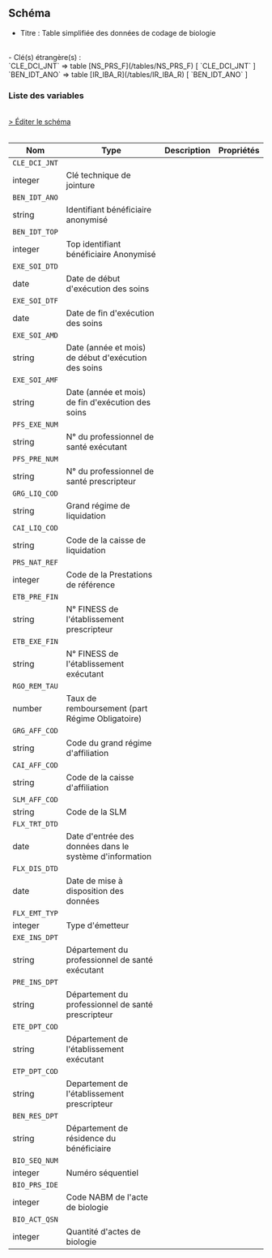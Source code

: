 ## Schéma

- Titre : Table simplifiée des données de codage de biologie
<br />
- Clé(s) étrangère(s) : <br />
`CLE_DCI_JNT` => table [NS_PRS_F](/tables/NS_PRS_F) [ `CLE_DCI_JNT` ]<br />
`BEN_IDT_ANO` => table [IR_IBA_R](/tables/IR_IBA_R) [ `BEN_IDT_ANO` ]<br />

### Liste des variables
<br />
<div>
    <a href="https://gitlab.com/healthdatahub/schema-snds/edit/master/schemas/DCIRS/NS_BIO_F.json"  
    arget="_blank" rel="noopener noreferrer">> Éditer le schéma</a>
    <OutboundLink />
</div>
<br />

Nom|Type|Description|Propriétés
-|-|-|-
`CLE_DCI_JNT`|
integer|Clé technique de jointure||
`BEN_IDT_ANO`|
string|Identifiant bénéficiaire anonymisé||
`BEN_IDT_TOP`|
integer|Top identifiant bénéficiaire Anonymisé||
`EXE_SOI_DTD`|
date|Date de début d&#x27;exécution des soins||
`EXE_SOI_DTF`|
date|Date de fin d&#x27;exécution des soins||
`EXE_SOI_AMD`|
string|Date (année et mois) de début d&#x27;exécution des soins||
`EXE_SOI_AMF`|
string|Date (année et mois) de fin d&#x27;exécution des soins||
`PFS_EXE_NUM`|
string|N° du professionnel de santé exécutant||
`PFS_PRE_NUM`|
string|N° du professionnel de santé prescripteur||
`GRG_LIQ_COD`|
string|Grand régime de liquidation||
`CAI_LIQ_COD`|
string|Code de la caisse de liquidation||
`PRS_NAT_REF`|
integer|Code de la Prestations de référence||
`ETB_PRE_FIN`|
string|N° FINESS de l&#x27;établissement prescripteur||
`ETB_EXE_FIN`|
string|N° FINESS de l&#x27;établissement exécutant||
`RGO_REM_TAU`|
number|Taux de remboursement (part Régime Obligatoire)||
`GRG_AFF_COD`|
string|Code du grand régime d&#x27;affiliation||
`CAI_AFF_COD`|
string|Code de la caisse d&#x27;affiliation||
`SLM_AFF_COD`|
string|Code de la SLM||
`FLX_TRT_DTD`|
date|Date d&#x27;entrée des données dans le système d&#x27;information||
`FLX_DIS_DTD`|
date|Date de mise à disposition des données||
`FLX_EMT_TYP`|
integer|Type d&#x27;émetteur||
`EXE_INS_DPT`|
string|Département du professionnel de santé exécutant||
`PRE_INS_DPT`|
string|Département du professionnel de santé prescripteur||
`ETE_DPT_COD`|
string|Département de l&#x27;établissement exécutant||
`ETP_DPT_COD`|
string|Departement de l&#x27;établissement prescripteur||
`BEN_RES_DPT`|
string|Département de résidence du bénéficiaire||
`BIO_SEQ_NUM`|
integer|Numéro séquentiel||
`BIO_PRS_IDE`|
integer|Code NABM de l&#x27;acte de biologie||
`BIO_ACT_QSN`|
integer|Quantité d&#x27;actes de biologie||

